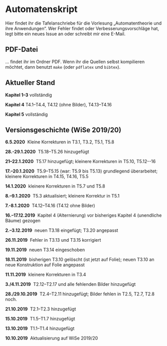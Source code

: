 # Automatenskript
Hier findet ihr die Tafelanschriebe für die Vorlesung „Automatentheorie und ihre Anwendungen“. Wer Fehler findet oder Verbesserungsvorschläge hat, legt bitte ein neues Issue an oder schreibt mir eine E-Mail.

## PDF-Datei

… findet ihr im Ordner PDF. Wenn ihr die Quellen selbst kompilieren möchtet, dann benutzt
<code>make</code> (oder
<code>pdflatex</code> und <code>bibtex</code>).

## Aktueller Stand

**Kapitel 1–3** vollständig

**Kapitel 4** T4.1–T4.4, T4.12 (ohne Bilder), T4.13–T4.16

**Kapitel 5** vollständig

<!--
Alle (bisherigen und geplanten) Tafelanschriebe sind jetzt <font color="#005500">vollständig</font> vorhanden, <font color="#005500">einschließlich Bildern.</font>
-->

## Versionsgeschichte (WiSe 2019/20)

**6.5.2020**&nbsp; Kleine Korrekturen in T3.1, T3.2, T5.1, T5.8

**28.-29.1.2020**&nbsp; T5.18–T5.26 hinzugefügt

**21–22.1.2020**&nbsp; T5.17 hinzugefügt; kleinere Korrekturen in T5.10, T5.12--16

**17.–20.1.2020**&nbsp; T5.9–T5.15 (war: T5.9 bis T5.13) grundlegend überarbeitet; kleinere Korrekturen in T4.15, T4.16, T5.5

**14.1.2020**&nbsp; kleinere Korrekturen in T5.7 und T5.8

**8.–9.1.2020**&nbsp; T5.3 aktualisiert; kleinere Korrektur in T5.1

**7.-8.1.2020**&nbsp; T4.12–T4.16 (T4.12 ohne Bilder)

**16.–17.12.2019**&nbsp; Kapitel 4 (Alternierung) vor bisheriges Kapitel 4 (unendliche Bäume) gezogen

**2.–3.12.2019**&nbsp; neuen T3.18 eingefügt; T3.20 angepasst

**26.11.2019**&nbsp; Fehler in T3.13 und T3.15 korrigiert

**19.11.2019**&nbsp; neuen T3.14 eingeschoben

**18.11.2019**&nbsp; bisherigen T3.10 gelöscht (ist jetzt auf Folie); neuen T3.10 an neue Konstruktion auf Folie angepasst

**11.11.2019**&nbsp; kleinere Korrekturen in T3.4

**3./4.11.2019**&nbsp; T2.12–T2.17 und alle fehlenden Bilder hinzugefügt

**28./29.10.2019**&nbsp; T2.4–T2.11 hinzugefügt; Bilder fehlen in T2.5, T2.7, T2.8 noch.

**21.10.2019**&nbsp; T2.1–T2.3 hinzugefügt

**15.10.2019**&nbsp; T1.5–T1.7 hinzugefügt

**13.10.2019**&nbsp; T1.1–T1.4 hinzugefügt

**10.10.2019**&nbsp; Aktualisierung auf WiSe 2019/20